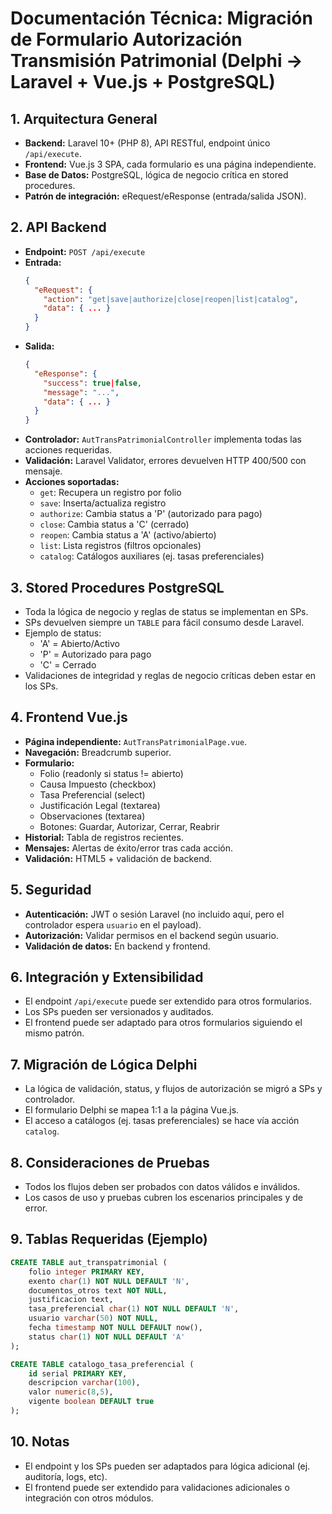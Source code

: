 # Documentación Técnica: Migración de Formulario Autorización Transmisión Patrimonial (Delphi → Laravel + Vue.js + PostgreSQL)

## 1. Arquitectura General
- **Backend:** Laravel 10+ (PHP 8), API RESTful, endpoint único `/api/execute`.
- **Frontend:** Vue.js 3 SPA, cada formulario es una página independiente.
- **Base de Datos:** PostgreSQL, lógica de negocio crítica en stored procedures.
- **Patrón de integración:** eRequest/eResponse (entrada/salida JSON).

## 2. API Backend
- **Endpoint:** `POST /api/execute`
- **Entrada:**
  ```json
  {
    "eRequest": {
      "action": "get|save|authorize|close|reopen|list|catalog",
      "data": { ... }
    }
  }
  ```
- **Salida:**
  ```json
  {
    "eResponse": {
      "success": true|false,
      "message": "...",
      "data": { ... }
    }
  }
  ```
- **Controlador:** `AutTransPatrimonialController` implementa todas las acciones requeridas.
- **Validación:** Laravel Validator, errores devuelven HTTP 400/500 con mensaje.
- **Acciones soportadas:**
  - `get`: Recupera un registro por folio
  - `save`: Inserta/actualiza registro
  - `authorize`: Cambia status a 'P' (autorizado para pago)
  - `close`: Cambia status a 'C' (cerrado)
  - `reopen`: Cambia status a 'A' (activo/abierto)
  - `list`: Lista registros (filtros opcionales)
  - `catalog`: Catálogos auxiliares (ej. tasas preferenciales)

## 3. Stored Procedures PostgreSQL
- Toda la lógica de negocio y reglas de status se implementan en SPs.
- SPs devuelven siempre un `TABLE` para fácil consumo desde Laravel.
- Ejemplo de status:
  - 'A' = Abierto/Activo
  - 'P' = Autorizado para pago
  - 'C' = Cerrado
- Validaciones de integridad y reglas de negocio críticas deben estar en los SPs.

## 4. Frontend Vue.js
- **Página independiente:** `AutTransPatrimonialPage.vue`.
- **Navegación:** Breadcrumb superior.
- **Formulario:**
  - Folio (readonly si status != abierto)
  - Causa Impuesto (checkbox)
  - Tasa Preferencial (select)
  - Justificación Legal (textarea)
  - Observaciones (textarea)
  - Botones: Guardar, Autorizar, Cerrar, Reabrir
- **Historial:** Tabla de registros recientes.
- **Mensajes:** Alertas de éxito/error tras cada acción.
- **Validación:** HTML5 + validación de backend.

## 5. Seguridad
- **Autenticación:** JWT o sesión Laravel (no incluido aquí, pero el controlador espera `usuario` en el payload).
- **Autorización:** Validar permisos en el backend según usuario.
- **Validación de datos:** En backend y frontend.

## 6. Integración y Extensibilidad
- El endpoint `/api/execute` puede ser extendido para otros formularios.
- Los SPs pueden ser versionados y auditados.
- El frontend puede ser adaptado para otros formularios siguiendo el mismo patrón.

## 7. Migración de Lógica Delphi
- La lógica de validación, status, y flujos de autorización se migró a SPs y controlador.
- El formulario Delphi se mapea 1:1 a la página Vue.js.
- El acceso a catálogos (ej. tasas preferenciales) se hace vía acción `catalog`.

## 8. Consideraciones de Pruebas
- Todos los flujos deben ser probados con datos válidos e inválidos.
- Los casos de uso y pruebas cubren los escenarios principales y de error.

## 9. Tablas Requeridas (Ejemplo)
```sql
CREATE TABLE aut_transpatrimonial (
    folio integer PRIMARY KEY,
    exento char(1) NOT NULL DEFAULT 'N',
    documentos_otros text NOT NULL,
    justificacion text,
    tasa_preferencial char(1) NOT NULL DEFAULT 'N',
    usuario varchar(50) NOT NULL,
    fecha timestamp NOT NULL DEFAULT now(),
    status char(1) NOT NULL DEFAULT 'A'
);

CREATE TABLE catalogo_tasa_preferencial (
    id serial PRIMARY KEY,
    descripcion varchar(100),
    valor numeric(8,5),
    vigente boolean DEFAULT true
);
```

## 10. Notas
- El endpoint y los SPs pueden ser adaptados para lógica adicional (ej. auditoría, logs, etc).
- El frontend puede ser extendido para validaciones adicionales o integración con otros módulos.
